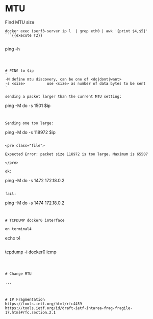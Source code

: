 

# MTU


Find MTU size
```
docker exec iperf3-server ip l  | grep eth0 | awk '{print $4,$5}'
```{{execute T2}}


```
ping -h
```{{execute T2}}



# PING to $ip
`
-M define mtu discovery, can be one of <do|dont|want>
-s <size>          use <size> as number of data bytes to be sent
`

sending a packet larger than the current MTU setting:
```
ping -M do -s 1501 $ip
```{{execute T2}}


Sending one too large:
```
ping -M do -s 118972 $ip
```{{execute T2}}

<pre class="file">

Expected Error: packet size 118972 is too large. Maximum is 65507

</pre>

ok:
```
ping -M do -s 1472 172.18.0.2
```{{execute T2}}

fail:
```
ping -M do -s 1474 172.18.0.2
```{{execute T2}}


# TCPDUMP docker0 interface

on terminal4
```
echo t4
```{{execute T4}}

```
tcpdump -i docker0 icmp
```{{execute T4}}



# Change MTU 

...

```
```{{execute T2}}


# IP Fragmentation
https://tools.ietf.org/html/rfc4459
https://tools.ietf.org/id/draft-ietf-intarea-frag-fragile-17.html#rfc.section.2.1

